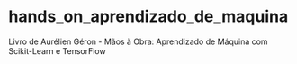 # hands_on_aprendizado_de_maquina
Livro de Aurélien Géron - Mãos à Obra: Aprendizado de Máquina com Scikit-Learn e TensorFlow
